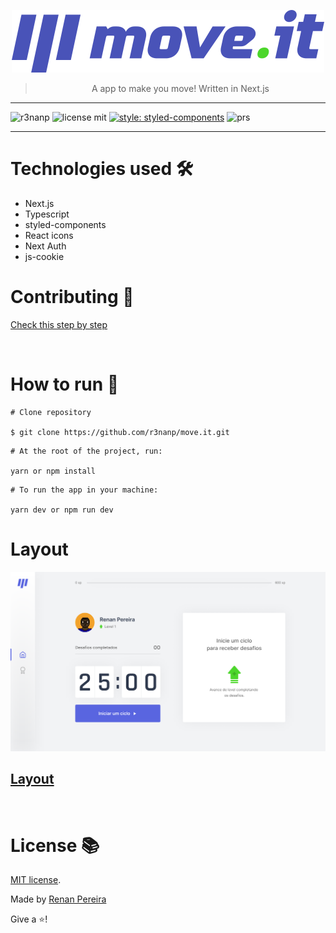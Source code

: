 <p align="center">
<img src="./.github/logo.svg" />
</p>

<div align="center">

> A app to make you move! Written in Next.js

</div>

---

<div align="left">

![r3nanp](https://img.shields.io/badge/r3nanp-move--it-blue?style=for-the-badge&logo=react)
![license mit](https://img.shields.io/github/license/r3nanp/screen-recorder?color=blue&label=LICENSE&logo=github&style=for-the-badge)
[![style: styled-components](https://img.shields.io/badge/style-%F0%9F%92%85%20styled--components-orange.svg?colorB=daa357&colorA=db748e&style=for-the-badge)](https://github.com/styled-components/styled-components)
![prs](https://img.shields.io/static/v1?label=PRs&message=welcome&style=for-the-badge&color=24B36B&labelColor=000000)

</div>

---

# Technologies used 🛠

- Next.js
- Typescript
- styled-components
- React icons
- Next Auth
- js-cookie

# Contributing 🎉

[Check this step by step](CONTRIBUTING.md)

<br />

# How to run 🤔

```
# Clone repository

$ git clone https://github.com/r3nanp/move.it.git
```

```
# At the root of the project, run:

yarn or npm install
```

```
# To run the app in your machine:

yarn dev or npm run dev
```

# Layout

<img src="./.github/screenshot.png">


## [Layout](https://www.figma.com/file/KNXg7ZZO8VY59RZwZqC0n5/Move.it-2.0-(Copy)?node-id=149721%3A851)

<br />

# License 📚

[MIT license](LICENSE).

Made by [Renan Pereira](https://github.com/r3nanp)

Give a ⭐️!
